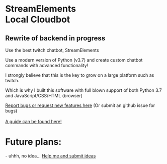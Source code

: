 <h1>StreamElements<br>Local Cloudbot</h1>
<h2>Rewrite of backend in progress</h2>
<p>Use the best twitch chatbot, StreamElements</p>
<p>Use a modern version of Python (v3.7) and create custom chatbot commands with advanced functionality!</p>
<p>I strongly believe that this is the key to grow on a large platform such as twitch.</p>
<p>Which is why I built this software with full blown support of both Python 3.7 and JavaScript/CSS/HTML (browser)</p>
<a href="https://docs.google.com/forms/d/e/1FAIpQLSel31nfkr8DGn4FCKxDJq4LMhD8kdtH9XyxsB4rz5YfzU91fQ/viewform?usp=sf_link">Report bugs or request new features here</a> (Or submit an github issue for bugs)
<br><br>
<a href="https://github.com/Yazaar/StreamElements-Local-Cloudbot/wiki">A guide can be found here!</a>

<h1>Future plans:</h1>
<p>- uhhh, no idea... <a href="https://docs.google.com/forms/d/e/1FAIpQLSel31nfkr8DGn4FCKxDJq4LMhD8kdtH9XyxsB4rz5YfzU91fQ/viewform?usp=sf_link">Help me and submit ideas</a></p>
